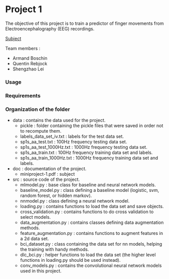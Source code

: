 # Project 1

The objective of this project is to train a predictor of finger movements from Electroencephalography
(EEG) recordings.

[Subject](https://github.com/SSappy/deep_learning_epfl/blob/master/project1/doc/miniproject-1.pdf)

Team members :
- Armand Boschin
- Quentin Rebjock
- Shengzhao Lei

### Usage

### Requirements

### Organization of the folder
* data : contains the data used for the project.
    * pickle : folder containing the pickle files that were saved in order not to recompute them.
    * labels_data_set_iv.txt : labels for the test data set.
    * sp1s_aa_test.txt : 100Hz frequency testing data set.
    * sp1s_aa_test_1000Hz.txt : 1000Hz frequency testing data set.
    * sp1s_aa_train.txt : 100Hz frequency training data set and labels.
    * sp1s_aa_train_1000Hz.txt : 1000Hz frequency training data set and labels.
* doc : documentation of the project.
    * miniproject-1.pdf : subject
* src : source code of the project.
    * mlmodel.py : base class for baseline and neural network models.
    * baseline_model.py : class defining a baseline model (logistic, svm, random forest, or hidden markov).
    * nnmodel.py : class defining a neural network model.
    * loading.py : contains functions to load the data set and save objects.
    * cross_validation.py : contains functions to do cross validation to select models.
    * data_augmentation.py : contains classes defining data augmentation methods.
    * feature_augmentation.py : contains functions to augment features in a 2d data set.
    * bci_dataset.py : class containing the data set for nn models, helping the training with handy methods.
    * dlc_bci.py : helper functions to load the data set (the higher level functions in loading.py should be used instead).
    * conv_models.py : contains the convolutional neural network models used in this project.